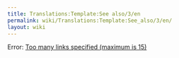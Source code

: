 ```yaml
---
title: Translations:Template:See also/3/en
permalink: wiki/Translations:Template:See_also/3/en/
layout: wiki
---
```


Error: [Too many links specified (maximum is 15)]($1 "wikilink")
